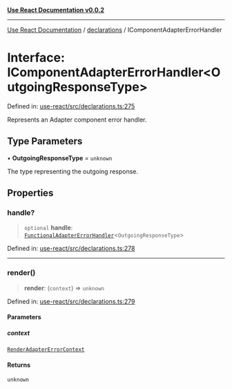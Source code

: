 [**Use React Documentation v0.0.2**](../../README.md)

***

[Use React Documentation](../../modules.md) / [declarations](../README.md) / IComponentAdapterErrorHandler

# Interface: IComponentAdapterErrorHandler\<OutgoingResponseType\>

Defined in: [use-react/src/declarations.ts:275](https://github.com/stonemjs/use-react/blob/27c0c592da81eceb639bfca4a4a8f24a448ad89c/src/declarations.ts#L275)

Represents an Adapter component error handler.

## Type Parameters

• **OutgoingResponseType** = `unknown`

The type representing the outgoing response.

## Properties

### handle?

> `optional` **handle**: [`FunctionalAdapterErrorHandler`](../type-aliases/FunctionalAdapterErrorHandler.md)\<`OutgoingResponseType`\>

Defined in: [use-react/src/declarations.ts:278](https://github.com/stonemjs/use-react/blob/27c0c592da81eceb639bfca4a4a8f24a448ad89c/src/declarations.ts#L278)

***

### render()

> **render**: (`context`) => `unknown`

Defined in: [use-react/src/declarations.ts:279](https://github.com/stonemjs/use-react/blob/27c0c592da81eceb639bfca4a4a8f24a448ad89c/src/declarations.ts#L279)

#### Parameters

##### context

[`RenderAdapterErrorContext`](RenderAdapterErrorContext.md)

#### Returns

`unknown`

